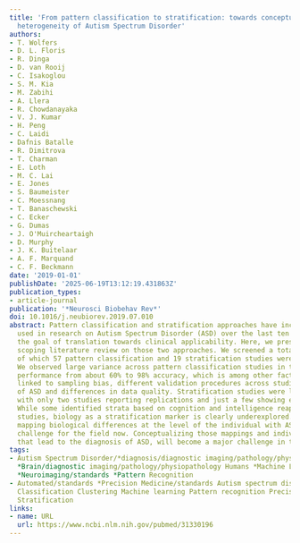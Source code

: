 ```yaml
---
title: 'From pattern classification to stratification: towards conceptualizing the
  heterogeneity of Autism Spectrum Disorder'
authors:
- T. Wolfers
- D. L. Floris
- R. Dinga
- D. van Rooij
- C. Isakoglou
- S. M. Kia
- M. Zabihi
- A. Llera
- R. Chowdanayaka
- V. J. Kumar
- H. Peng
- C. Laidi
- Dafnis Batalle
- R. Dimitrova
- T. Charman
- E. Loth
- M. C. Lai
- E. Jones
- S. Baumeister
- C. Moessnang
- T. Banaschewski
- C. Ecker
- G. Dumas
- J. O'Muircheartaigh
- D. Murphy
- J. K. Buitelaar
- A. F. Marquand
- C. F. Beckmann
date: '2019-01-01'
publishDate: '2025-06-19T13:12:19.431863Z'
publication_types:
- article-journal
publication: '*Neurosci Biobehav Rev*'
doi: 10.1016/j.neubiorev.2019.07.010
abstract: Pattern classification and stratification approaches have increasingly been
  used in research on Autism Spectrum Disorder (ASD) over the last ten years with
  the goal of translation towards clinical applicability. Here, we present an extensive
  scoping literature review on those two approaches. We screened a total of 635 studies,
  of which 57 pattern classification and 19 stratification studies were included.
  We observed large variance across pattern classification studies in terms of predictive
  performance from about 60% to 98% accuracy, which is among other factors likely
  linked to sampling bias, different validation procedures across studies, the heterogeneity
  of ASD and differences in data quality. Stratification studies were less prevalent
  with only two studies reporting replications and just a few showing external validation.
  While some identified strata based on cognition and intelligence reappear across
  studies, biology as a stratification marker is clearly underexplored. In summary,
  mapping biological differences at the level of the individual with ASD is a major
  challenge for the field now. Conceptualizing those mappings and individual trajectories
  that lead to the diagnosis of ASD, will become a major challenge in the near future.
tags:
- Autism Spectrum Disorder/*diagnosis/diagnostic imaging/pathology/physiopathology
  *Brain/diagnostic imaging/pathology/physiopathology Humans *Machine Learning/standards
  *Neuroimaging/standards *Pattern Recognition
- Automated/standards *Precision Medicine/standards Autism spectrum disorder Biotypes
  Classification Clustering Machine learning Pattern recognition Precision medicine
  Stratification
links:
- name: URL
  url: https://www.ncbi.nlm.nih.gov/pubmed/31330196
---
```

